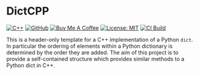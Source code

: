 # DictCPP

[![C++](https://img.shields.io/badge/C++-%2300599C.svg?logo=c%2B%2B&logoColor=white)](#)
[![GitHub](https://img.shields.io/badge/GitHub-%23121011.svg?logo=github&logoColor=white)](https://github.com/zwill22/DictCPP)
[![Buy Me A Coffee](https://img.shields.io/badge/Buy%20Me%20a%20Coffee-ffdd00?&logo=buy-me-a-coffee&logoColor=black)](https://coff.ee/zmwill)
[![License: MIT](https://img.shields.io/github/license/zwill22/dictcpp)](https://github.com/zwill22/dictcpp/blob/main/LICENSE)
[![CI Build](https://github.com/zwill22/dictcpp/actions/workflows/ci.yml/badge.svg)](https://github.com/zwill22/dictcpp/actions/workflows/ci.yml)

This is a header-only template for a C++ implementation of a Python `dict`.
In particular the ordering of elements within a Python dictionary is determined by the order they are added.
The aim of this project is to provide a self-contained structure which provides
similar methods to a Python dict in C++. 
